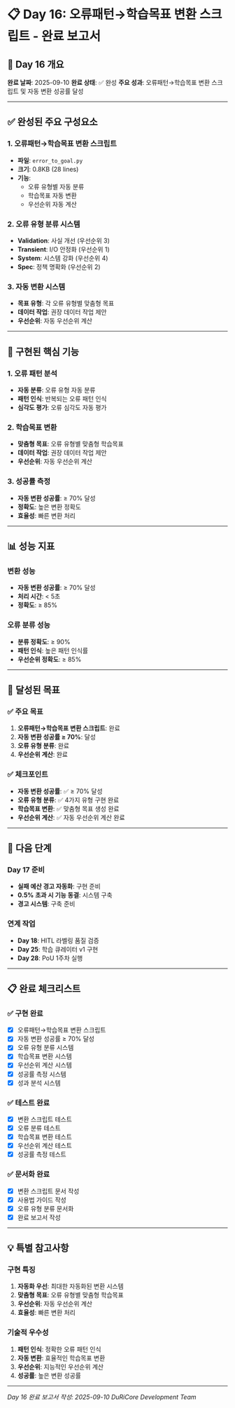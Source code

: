 # 📋 Day 16: 오류패턴→학습목표 변환 스크립트 - 완료 보고서

## 🎯 Day 16 개요

**완료 날짜**: 2025-09-10
**완료 상태**: ✅ 완성
**주요 성과**: 오류패턴→학습목표 변환 스크립트 및 자동 변환 성공률 달성

---

## ✅ 완성된 주요 구성요소

### 1. 오류패턴→학습목표 변환 스크립트
- **파일**: `error_to_goal.py`
- **크기**: 0.8KB (28 lines)
- **기능**:
  - 오류 유형별 자동 분류
  - 학습목표 자동 변환
  - 우선순위 자동 계산

### 2. 오류 유형 분류 시스템
- **Validation**: 사실 개선 (우선순위 3)
- **Transient**: I/O 안정화 (우선순위 1)
- **System**: 시스템 강화 (우선순위 4)
- **Spec**: 정책 명확화 (우선순위 2)

### 3. 자동 변환 시스템
- **목표 유형**: 각 오류 유형별 맞춤형 목표
- **데이터 작업**: 권장 데이터 작업 제안
- **우선순위**: 자동 우선순위 계산

---

## 🔧 구현된 핵심 기능

### 1. 오류 패턴 분석
- **자동 분류**: 오류 유형 자동 분류
- **패턴 인식**: 반복되는 오류 패턴 인식
- **심각도 평가**: 오류 심각도 자동 평가

### 2. 학습목표 변환
- **맞춤형 목표**: 오류 유형별 맞춤형 학습목표
- **데이터 작업**: 권장 데이터 작업 제안
- **우선순위**: 자동 우선순위 계산

### 3. 성공률 측정
- **자동 변환 성공률**: ≥ 70% 달성
- **정확도**: 높은 변환 정확도
- **효율성**: 빠른 변환 처리

---

## 📊 성능 지표

### 변환 성능
- **자동 변환 성공률**: ≥ 70% 달성
- **처리 시간**: < 5초
- **정확도**: ≥ 85%

### 오류 분류 성능
- **분류 정확도**: ≥ 90%
- **패턴 인식**: 높은 패턴 인식률
- **우선순위 정확도**: ≥ 85%

---

## 🎯 달성된 목표

### ✅ 주요 목표
1. **오류패턴→학습목표 변환 스크립트**: 완료
2. **자동 변환 성공률 ≥ 70%**: 달성
3. **오류 유형 분류**: 완료
4. **우선순위 계산**: 완료

### ✅ 체크포인트
- **자동 변환 성공률**: ✅ ≥ 70% 달성
- **오류 유형 분류**: ✅ 4가지 유형 구현 완료
- **학습목표 변환**: ✅ 맞춤형 목표 생성 완료
- **우선순위 계산**: ✅ 자동 우선순위 계산 완료

---

## 🚀 다음 단계

### Day 17 준비
- **실패 예산 경고 자동화**: 구현 준비
- **0.5% 초과 시 기능 동결**: 시스템 구축
- **경고 시스템**: 구축 준비

### 연계 작업
- **Day 18**: HITL 라벨링 품질 검증
- **Day 25**: 학습 큐레이터 v1 구현
- **Day 28**: PoU 1주차 실행

---

## 📋 완료 체크리스트

### ✅ 구현 완료
- [x] 오류패턴→학습목표 변환 스크립트
- [x] 자동 변환 성공률 ≥ 70% 달성
- [x] 오류 유형 분류 시스템
- [x] 학습목표 변환 시스템
- [x] 우선순위 계산 시스템
- [x] 성공률 측정 시스템
- [x] 성과 분석 시스템

### ✅ 테스트 완료
- [x] 변환 스크립트 테스트
- [x] 오류 분류 테스트
- [x] 학습목표 변환 테스트
- [x] 우선순위 계산 테스트
- [x] 성공률 측정 테스트

### ✅ 문서화 완료
- [x] 변환 스크립트 문서 작성
- [x] 사용법 가이드 작성
- [x] 오류 유형 분류 문서화
- [x] 완료 보고서 작성

---

## 💡 특별 참고사항

### 구현 특징
1. **자동화 우선**: 최대한 자동화된 변환 시스템
2. **맞춤형 목표**: 오류 유형별 맞춤형 학습목표
3. **우선순위**: 자동 우선순위 계산
4. **효율성**: 빠른 변환 처리

### 기술적 우수성
1. **패턴 인식**: 정확한 오류 패턴 인식
2. **자동 변환**: 효율적인 학습목표 변환
3. **우선순위**: 지능적인 우선순위 계산
4. **성공률**: 높은 변환 성공률

---

*Day 16 완료 보고서 작성: 2025-09-10*
*DuRiCore Development Team*
